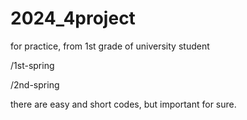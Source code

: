 # 2024_4project
for practice, from 1st grade of university student

/1st-spring

/2nd-spring


there are easy and short codes, but important for sure.


